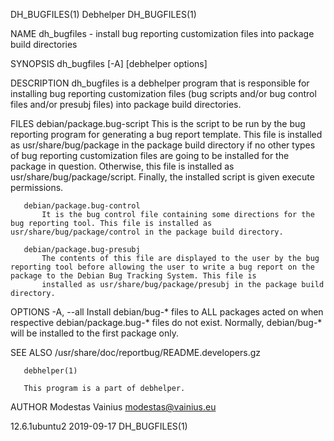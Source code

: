 DH_BUGFILES(1)                                                                                    Debhelper                                                                                    DH_BUGFILES(1)

NAME
       dh_bugfiles - install bug reporting customization files into package build directories

SYNOPSIS
       dh_bugfiles [-A] [debhelper options]

DESCRIPTION
       dh_bugfiles is a debhelper program that is responsible for installing bug reporting customization files (bug scripts and/or bug control files and/or presubj files) into package build directories.

FILES
       debian/package.bug-script
           This is the script to be run by the bug reporting program for generating a bug report template. This file is installed as usr/share/bug/package in the package build directory if no other types
           of bug reporting customization files are going to be installed for the package in question. Otherwise, this file is installed as usr/share/bug/package/script. Finally, the installed script is
           given execute permissions.

       debian/package.bug-control
           It is the bug control file containing some directions for the bug reporting tool. This file is installed as usr/share/bug/package/control in the package build directory.

       debian/package.bug-presubj
           The contents of this file are displayed to the user by the bug reporting tool before allowing the user to write a bug report on the package to the Debian Bug Tracking System. This file is
           installed as usr/share/bug/package/presubj in the package build directory.

OPTIONS
       -A, --all
           Install debian/bug-* files to ALL packages acted on when respective debian/package.bug-* files do not exist. Normally, debian/bug-* will be installed to the first package only.

SEE ALSO
       /usr/share/doc/reportbug/README.developers.gz

       debhelper(1)

       This program is a part of debhelper.

AUTHOR
       Modestas Vainius <modestas@vainius.eu>

12.6.1ubuntu2                                                                                     2019-09-17                                                                                   DH_BUGFILES(1)
